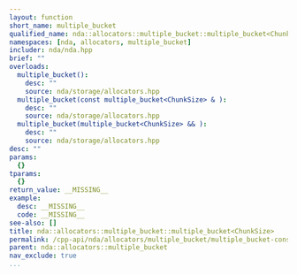 ```yaml
---
layout: function
short_name: multiple_bucket
qualified_name: nda::allocators::multiple_bucket::multiple_bucket<ChunkSize>
namespaces: [nda, allocators, multiple_bucket]
includer: nda/nda.hpp
brief: ""
overloads:
  multiple_bucket():
    desc: ""
    source: nda/storage/allocators.hpp
  multiple_bucket(const multiple_bucket<ChunkSize> & ):
    desc: ""
    source: nda/storage/allocators.hpp
  multiple_bucket(multiple_bucket<ChunkSize> && ):
    desc: ""
    source: nda/storage/allocators.hpp
desc: ""
params:
  {}
tparams:
  {}
return_value: __MISSING__
example:
  desc: __MISSING__
  code: __MISSING__
see-also: []
title: nda::allocators::multiple_bucket::multiple_bucket<ChunkSize>
permalink: /cpp-api/nda/allocators/multiple_bucket/multiple_bucket-constructors
parent: nda::allocators::multiple_bucket
nav_exclude: true
...
```


